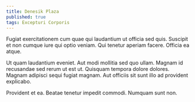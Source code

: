```yaml
---
title: Denesik Plaza
published: true
tags: Excepturi Corporis
---
```


Fugiat exercitationem cum quae qui laudantium ut officia sed quis. Suscipit et non cumque iure qui optio veniam. Qui tenetur aperiam facere. Officia ea atque.

Ut quam laudantium eveniet. Aut modi mollitia sed quo ullam. Magnam id recusandae sed rerum ut est ut. Quisquam tempora dolore dolores. Magnam adipisci sequi fugiat magnam. Aut officiis sit sunt illo ad provident explicabo.

Provident et ea. Beatae tenetur impedit commodi. Numquam sunt non.